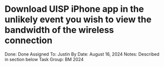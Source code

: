 # Download UISP iPhone app in the unlikely event you wish to view the bandwidth of the wireless connection

Done: Done
Assigned To: Justin
By Date: August 16, 2024
Notes: Described in section below
Task Group: BM 2024